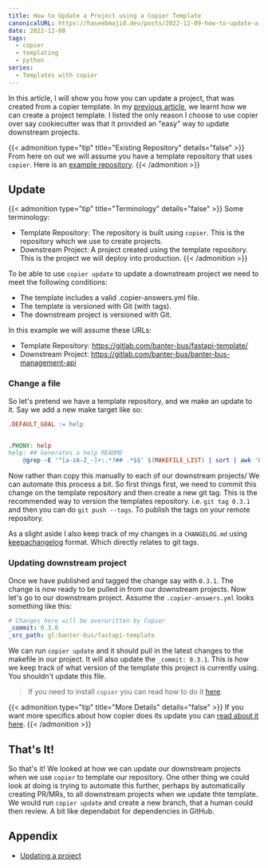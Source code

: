 ```yaml
---
title: How to Update a Project using a Copier Template
canonicalURL: https://haseebmajid.dev/posts/2022-12-09-how-to-update-a-project-using-a-copier-template/
date: 2022-12-08
tags:
  - copier
  - templating
  - python
series:
  - Templates with copier
---
```


In this article, I will show you how you can update a project, that was created from a copier template.
In my [previous article](/posts/2022-12-01-how-to-use-copier-to-create-project-templates/), we learnt how we can create
a project template. I listed the only reason I choose to use copier over say cookiecutter was that it provided an
"easy" way to update downstream projects.


{{< admonition type="tip" title="Existing Repository" details="false" >}}
From here on out we will assume you have a template repository that uses `copier`.
Here is an [example repository](https://gitlab.com/banter-bus/fastapi-template).
{{< /admonition >}}

## Update

{{< admonition type="tip" title="Terminology" details="false" >}}
Some terminology:

- Template Repository: The repository is built using `copier`. This is the repository which we use to create projects.
- Downstream Project: A project created using the template repository. This is the project we will deploy into production.
{{< /admonition >}}

To be able to use `copier update` to update a downstream project we need to meet the following conditions:

- The template includes a valid .copier-answers.yml file.
- The template is versioned with Git (with tags).
- The downstream project is versioned with Git.

In this example we will assume these URLs:

- Template Repository: https://gitlab.com/banter-bus/fastapi-template/
- Downstream Project: https://gitlab.com/banter-bus/banter-bus-management-api

### Change a file

So let's pretend we have a template repository, and we make an update to it. Say we add a new make target like so:

```makefile
.DEFAULT_GOAL := help


.PHONY: help
help: ## Generates a help README
	@grep -E '^[a-zA-Z_-]+:.*?## .*$$' $(MAKEFILE_LIST) | sort | awk 'BEGIN {FS = ":.*?## "}; {printf "\033[36m%-30s\033[0m %s\n", $$1, $$2}'
```

Now rather than copy this manually to each of our downstream projects/ We can automate this process a bit.
So first things first, we need to commit this change on the template repository and then create a new git tag.
This is the recommended way to version the templates repository. i.e. `git tag 0.3.1` and then you can do `git push --tags`.
To publish the tags on your remote repository.

As a slight aside I also keep track of my changes in a `CHANGELOG.md` using [keepachangelog](https://keepachangelog.com/en/1.0.0/) format.
Which directly relates to git tags.

### Updating downstream project

Once we have published and tagged the change say with `0.3.1`. The change is now ready to be pulled in from our downstream projects.
Now let's go to our downstream project. Assume the `.copier-answers.yml` looks something like this:

```yaml
# Changes here will be overwritten by Copier
_commit: 0.3.0
_src_path: gl:banter-bus/fastapi-template
```

We can run `copier update` and it should pull in the latest changes to the makefile in our project. It will also update the `_commit: 0.3.1`.
This is how we keep track of what version of the template this project is currently using. You shouldn't update this file.

> If you need to install `copier` you can read how to do it [here](https://copier.readthedocs.io/en/stable/#installation).

{{< admonition type="tip" title="More Details" details="false" >}}
If you want more specifics about how copier does its update you can [read about it here](https://copier.readthedocs.io/en/stable/updating/#never-change-the-answers-file-manually).
{{< /admonition >}}

## That's It!

So that's it! We looked at how we can update our downstream projects when we use `copier` to template our repository.
One other thing we could look at doing is trying to automate this further, perhaps by automatically creating PR/MRs, to all
downstream projects when we update thte template. We would run `copier update` and create a new branch, that a human could then
review. A bit like dependabot for dependencies in GitHub.

## Appendix

- [Updating a project](https://copier.readthedocs.io/en/stable/updating/)